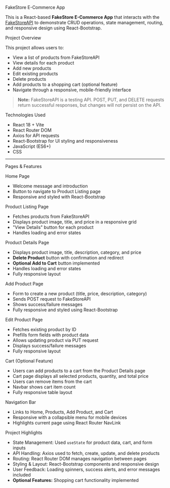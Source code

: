 FakeStore E-Commerce App

This is a React-based **FakeStore E-Commerce App** that interacts with the [FakeStoreAPI](https://fakestoreapi.com/) to demonstrate CRUD operations, state management, routing, and responsive design using React-Bootstrap.


Project Overview

This project allows users to:

- View a list of products from FakeStoreAPI
- View details for each product
- Add new products
- Edit existing products
- Delete products
- Add products to a shopping cart (optional feature)
- Navigate through a responsive, mobile-friendly interface

> **Note:** FakeStoreAPI is a testing API. POST, PUT, and DELETE requests return successful responses, but changes will not persist on the API.


 Technologies Used

- React 18 + Vite
- React Router DOM
- Axios for API requests
- React-Bootstrap for UI styling and responsiveness
- JavaScript (ES6+)
- CSS

---

 Pages & Features

 Home Page
- Welcome message and introduction
- Button to navigate to Product Listing page
- Responsive and styled with React-Bootstrap

 Product Listing Page
- Fetches products from FakeStoreAPI
- Displays product image, title, and price in a responsive grid
- "View Details" button for each product
- Handles loading and error states

 Product Details Page
- Displays product image, title, description, category, and price
- **Delete Product** button with confirmation and redirect
- **Optional Add to Cart** button implemented
- Handles loading and error states
- Fully responsive layout

 Add Product Page
- Form to create a new product (title, price, description, category)
- Sends POST request to FakeStoreAPI
- Shows success/failure messages
- Fully responsive and styled using React-Bootstrap

 Edit Product Page
- Fetches existing product by ID
- Prefills form fields with product data
- Allows updating product via PUT request
- Displays success/failure messages
- Fully responsive layout

 Cart (Optional Feature)
- Users can add products to a cart from the Product Details page
- Cart page displays all selected products, quantity, and total price
- Users can remove items from the cart
- Navbar shows cart item count
- Fully responsive table layout

 Navigation Bar
- Links to Home, Products, Add Product, and Cart
- Responsive with a collapsible menu for mobile devices
- Highlights current page using React Router NavLink



 Project Highlights

- State Management: Used `useState` for product data, cart, and form inputs
- API Handling: Axios used to fetch, create, update, and delete products
- Routing: React Router DOM manages navigation between pages
- Styling & Layout: React-Bootstrap components and responsive design
- User Feedback: Loading spinners, success alerts, and error messages included
- **Optional Features:** Shopping cart functionality implemented
